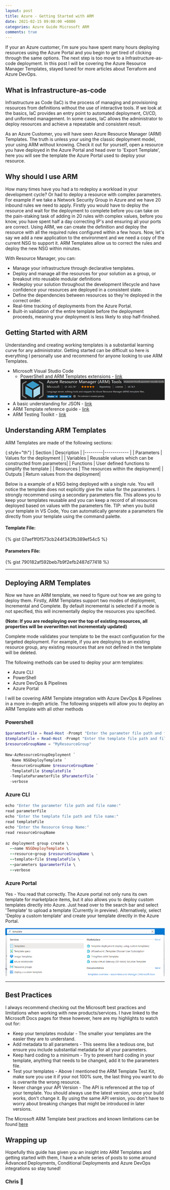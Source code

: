 ```yaml
---
layout: post
title: Azure - Getting Started with ARM
date: 2021-02-15 09:00:00 +0000
categories: Azure Guide Microsoft ARM
comments: true
---
```


If your an Azure customer, I'm sure you have spent many hours deploying resources using the Azure Portal and you begin to get tired of clicking through the same options. The next step is too move to a Infrastructure-as-code deployment. In this post I will be covering the Azure Resource Manager Templates, stayed tuned for more articles about Terraform and Azure DevOps.

## What is Infrastructure-as-code 

Infrastructure as Code (IaC) is the process of managing and provisioning resources from definitions without the use of interactive tools. If we look at the basics, IaC provides an entry point to automated deployment, CI/CD, and uniformed management. In some cases, IaC allows the administrator to deploy resources and achieve a repeatable and consistent result.  

As an Azure Customer, you will have seen Azure Resource Manager (ARM) Templates. The truth is unless your using the classic deployment model, your using ARM without knowing. Check it out for yourself, open a resource you have deployed in the Azure Portal and head over to 'Export Template', here you will see the template the Azure Portal used to deploy your resource.

## Why should I use ARM 
How many times have you had a to redeploy a workload in your development cycle? Or had to deploy a resource with complex parameters. For example if we take a Network Security Group in Azure and we have 20 inbound rules we need to apply. Firstly you would have to deploy the resource and wait for the deployment to complete before you can take on the pain-staking task of adding in 20 rules with complex values, before you know, you have spent half a day correcting IP's and ensuring all your ports are correct. 
Using ARM, we can create the definition and deploy the resource with all the required rules configured within a few hours. Now, let's say we add a new application to the environment and we need a copy of the current NSG to support it. ARM Templates allow us to correct the rules and deploy the new NSG within minutes. 

With Resource Manager, you can:

- Manage your infrastructure through declarative templates.
- Deploy and manage all the resources for your solution as a group, or breakout into reusable modular definitions
- Redeploy your solution throughout the development lifecycle and have confidence your resources are deployed in a consistent state.
- Define the dependencies between resources so they're deployed in the correct order.
- Real-time tracking of deployments from the Azure Portal.
- Built-in validation of the entire template before the deployment proceeds, meaning your deployment is less likely to stop half-finished. 

## Getting Started with ARM

Understanding and creating working templates is a substantial learning curve for any administrator. Getting started can be difficult so here is everything I personally use and recommend for anyone looking to use ARM Templates. 

- Microsoft Visual Studio Code
	- PowerShell and ARM Templates extensions - [link](https://docs.microsoft.com/en-us/azure/azure-resource-manager/templates/quickstart-create-templates-use-visual-studio-code?tabs=CLI)
    ![VSCode](/assets/02/ARM-armext.png) 
- A basic understanding for JSON - [link](https://www.w3schools.com/Js/js_json_intro.asp)
- ARM Template reference guide - [link](https://docs.microsoft.com/en-us/azure/templates/)
- ARM Testing Toolkit - [link](https://docs.microsoft.com/en-us/azure/azure-resource-manager/templates/test-toolkit)

## Understanding ARM Templates

ARM Templates are made of the following sections: 

{:style="th"}
| Section | Description |
|---------|------------ |
| Parameters | Values for the deployment |
| Variables | Reusable values which can be constructed from parameters|
| Functions | User defined functions to simplify the template |
| Resources | The resources within the deployment|
| Outputs | Return values from the deployment|

Below is a example of a NSG being deployed with a single rule. You will notice the template does not explicitly give the value for the parameters. I strongly recommend using a secondary parameters file. This allows you to keep your templates reusable and you can keep a record of all resources deployed based on values with the parameters file. 
TIP: when you build your template in VS Code, You can automatically generate a parameters file directly from your template using the command palette.

#### Template File:
{% gist 07aef1f0f573cb244f343fb389ef54c5 %}
#### Parameters File: 
{% gist 790182af592beb7b9f2efb2487d77418 %}

<hr>

## Deploying ARM Templates
Now we have an ARM template, we need to figure out how we are going to deploy them. Firstly, ARM Templates support two modes of deployment, Incremental and Complete. By default incremental is selected if a mode is not specified, this will incrementally deploy the resources you specified.

**(Note: If you are redeploying over the top of existing resources, all properties will be overwritten not incrementaly updated)**

Complete mode validates your template to be the exact configuration for the targeted deployment. For example, if you are deploying to an existing resource group, any existing resources that are not defined in the template will be deleted. 

The following methods can be used to deploy your arm templates: 
- Azure CLI 
- PowerShell 
- Azure DevOps & Pipelines 
- Azure Portal 

I will be covering ARM Template integration with Azure DevOps & Pipelines in a more in-depth article.  The following snippets will allow you to deploy an ARM Template with all other methods 

### Powershell
``` powershell
$parameterFile = Read-Host -Prompt "Enter the parameter file path and file name"
$templateFile = Read-Host -Prompt "Enter the template file path and file name"
$resourceGroupName = "MyResourceGroup"

New-AzResourceGroupDeployment `
  -Name NSGDeployTemplate `
  -ResourceGroupName $resourceGroupName `
  -TemplateFile $templateFile `
  -TemplateParameterFile $ParameterFile `
  -verbose
```

### Azure CLI 
``` ruby
echo "Enter the parameter file path and file name:"
read parameterFile
echo "Enter the template file path and file name:"
read templateFile
echo "Enter the Resource Group Name:"
read resourceGroupName

az deployment group create \
  --name NSGDeployTemplate \
  --resource-group $resourceGroupName \
  --template-file $templateFile \
  --parameters $parameterFile \
  --verbose
```

### Azure Portal
Yes - You read that correctly. The Azure portal not only runs its own template for marketplace items, but it also allows you to deploy custom templates directly into Azure. Just head over to the search bar and select 'Template' to upload a template (Currently in preview). Alternatively, select 'Deploy a custom template' and create your template directly in the Azure Portal. 

![AzurePortalTemplates](/assets/02/ARM-PortalTemplate.png)

<hr>

## Best Practices
I always recommend checking out the Microsoft best practices and limitations when working with new products/services. I have linked to the Microsoft Docs pages for these however, here are my highlights to watch out for: 

- Keep your templates modular - The smaller your templates are the easier they are to understand.
- Add metadata to all parameters - This seems like a tedious one, but ensure you include substantial metadata for all your parameters.
- Keep hard coding to a minimum - Try to prevent hard coding in your template, anything that needs to be changed, add it to the parameters file.
- Test your templates - Above I mentioned the ARM Template Test Kit, make sure you use it if your not 100% sure, the last thing you want to do is overwrite the wrong resource.
- Never change your API Version - The API is referenced at the top of your template. You should always use the latest version, once your build works, don't change it. By using the same API version, you don't have to worry about breaking changes that might be introduced in later versions.

The Microsoft ARM Template best practices and known limitations can be found [here](https://docs.microsoft.com/en-us/azure/azure-resource-manager/templates/template-best-practices)

## Wrapping up
Hopefully this guide has given you an insight into ARM Templates and getting started with them, I have a whole series of posts to some around Advanced Deployments, Conditional Deployments and Azure DevOps integrations so stay tuned! 

### Chris 👋 
